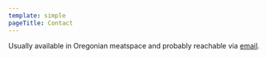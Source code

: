 ```yaml
---
template: simple
pageTitle: Contact
---
```


Usually available in Oregonian meatspace and probably reachable via [email](mailto:hello@objectsforheads.com).